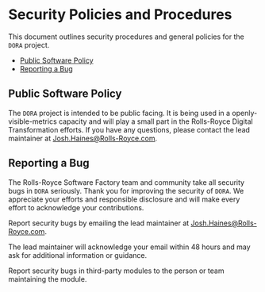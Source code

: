 # Security Policies and Procedures

This document outlines security procedures and general policies for the `DORA`
project.

* [Public Software Policy](#public-software-policy)
* [Reporting a Bug](#reporting-a-bug)

## Public Software Policy

The `DORA` project is intended to be public facing. It is being used in a openly-visible-metrics capacity and will play a small part in the Rolls-Royce Digital Transformation efforts.  If you have any questions, please contact the lead maintainer at [Josh.Haines@Rolls-Royce.com](mailto:Josh.Haines@Rolls-Royce.com).

## Reporting a Bug

The Rolls-Royce Software Factory team and community take all security bugs in `DORA` seriously.
Thank you for improving the security of `DORA`. We appreciate your efforts and
responsible disclosure and will make every effort to acknowledge your
contributions.

Report security bugs by emailing the lead maintainer at [Josh.Haines@Rolls-Royce.com](mailto:Josh.Haines@Rolls-Royce.com).

The lead maintainer will acknowledge your email within 48 hours and may ask for additional information or guidance.

Report security bugs in third-party modules to the person or team maintaining
the module.

